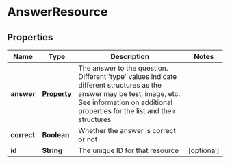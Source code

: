 
# AnswerResource

## Properties
Name | Type | Description | Notes
------------ | ------------- | ------------- | -------------
**answer** | [**Property**](Property.md) | The answer to the question. Different &#39;type&#39; values indicate different structures as the answer may be test, image, etc. See information on additional properties for the list and their structures | 
**correct** | **Boolean** | Whether the answer is correct or not | 
**id** | **String** | The unique ID for that resource |  [optional]



